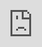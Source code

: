 ```yaml
---
marp: true
title: Petit cours d'épidémiologie mathématique - Propagation dans des groupes et propagation spatio-temporelle
description: Julien Arino - Petit cours d'épidémiologie mathématique - Cours 12 - Propagation dans des groupes et propagation spatio-temporelle des épidémies
theme: default
paginate: false
math: mathjax
size: 4:3
---
```


<style>
  section {
  font-size: 28px;
  padding-left: 40px;
  padding-right: 50px;
  padding-top: 20px;
  padding-bottom: 20px;
  }
  h1 {
  font-size: 35px;
  # color: #09c;
  }
  h2 {
  font-size: 40px;
  }
  .theorem {
    text-align:justify;
    background-color:#16a085;
    border-radius:20px;
    padding:10px 20px 10px 20px;
    box-shadow: 0px 1px 5px #999;  margin-bottom: 10px;
  }
  .definition {
    text-align:justify;
    background-color:#ededde;
    border-radius:20px;
    padding:10px 20px 10px 20px;
    box-shadow: 0px 1px 5px #999;
    margin-bottom: 10px;
  }
  img[alt~="center"] {
    display: block;
    margin: 0 auto;
  }
</style>

<!-- _backgroundImage: "linear-gradient(to top, #85110d, 1%, white)" -->
# <!--fit-->Petit cours d'épidémiologie mathématique<br/>Propagation dans des groupes et <br>propagation spatio-temporelle des épidémies

Julien Arino [![width:32px](https://raw.githubusercontent.com/julien-arino/petit-cours-epidemio-mathematique/main/FIGS/email-round.png)](mailto:Julien.Arino@umanitoba.ca) [![width:32px](https://raw.githubusercontent.com/julien-arino/petit-cours-epidemio-mathematique/main/FIGS/world-wide-web.png)](https://julien-arino.github.io/) [![width:32px](https://raw.githubusercontent.com/julien-arino/petit-cours-epidemio-mathematique/main/FIGS/github-icon.png)](https://github.com/julien-arino)

Department of Mathematics & Data Science Nexus
University of Manitoba*

<div style = "font-size:18px; margin-top:-10px; padding-bottom:30px;"></div>

Centre canadien de modélisation des maladies (CCDM/CCMM)
NSERC-PHAC EID Modelling Consortium (CANMOD, MfPH, OMNI/RÉUNIS)

<div style = "text-align: justify; position: relative; bottom: -5%; font-size:25px;">
* The University of Manitoba campuses are located on original lands of Anishinaabeg, Cree, Oji-Cree, Dakota and Dene peoples, and on the homeland of the Métis Nation.</div>

--- 

<!-- _backgroundImage: "radial-gradient(white,80%,#f1c40f)" -->
# Plan de ce cours
- Hétérogénéité de la propagation au sein d'une population
- La mobilité et la propagation spatio-temporelle des maladies infectieuses
- Les vagues de COVID-19

---
<!-- _backgroundImage: "linear-gradient(to bottom, #f1c40f, 20%, white)" -->
# <!--fit-->Hétérogénéité de la propagation au sein d'une population

- Structure d'âge
- Structure sociale
- Hétérogénéité des pathogènes

---

<!-- _backgroundImage: "linear-gradient(to bottom, #156C26, 20%, white)" -->
# <!--fit-->Structure d'âge

---

# <!-- fit -->Bien des maladies affectent différemment des âges différents

- Maladies infantiles conférant une immunité à vie: rougeole (*measles*), mumps, etc.
- Maladies pour lesquelles une immunité est acquise par exposition répétée à l'agent pathogène: paludisme
- Maladies pour lesquelles des contacts répétés sont importants: enfants jouant ensemble, adultes rencontrant d'autres adultes, adultes avec jeunes enfants contractant une maladie à l'école (concept important: WAIFW - who acquires infection from whom, qui acquiert la maladie de qui)

---

![bg left:69%](https://www.cdc.gov/mmwr/preview/mmwrhtml/figures/m6013a1f.gif "https://www.cdc.gov/mmwr/preview/mmwrhtml/mm6013a1.htm")

Cas de rougeole parmi des voyageurs rentrant aux USA

<!-- Measles cases among travellers returning to the US https://www.cdc.gov/mmwr/preview/mmwrhtml/mm6013a1.htm -->

---

![bg contain](https://raw.githubusercontent.com/julien-arino/petit-cours-epidemio-mathematique/main/FIGS/malaria-deaths-by-age.png)

<!-- Max Roser and Hannah Ritchie (2019) - 'Malaria'. Published online at OurWorldInData.org. Retrieved from: 'https://ourworldindata.org/malaria' [Online Resource] -->

---

Patterns de contact de la population aux USA pendant la pandémie de COVID-19

![bg right:65%](https://media.springernature.com/full/springer-static/image/art%3A10.1038%2Fs41467-021-20990-2/MediaObjects/41467_2021_20990_Fig3_HTML.png?as=webp)

<!-- https://doi.org/10.1038/s41467-021-20990-2 -->

---

![width:390px](https://raw.githubusercontent.com/julien-arino/petit-cours-epidemio-mathematique/main/FIGS/age_pyramid_Canada.png) ![width:390px](https://raw.githubusercontent.com/julien-arino/petit-cours-epidemio-mathematique/main/FIGS/age_pyramid_Chad.png)

---

<!-- _backgroundImage: "linear-gradient(to bottom, #156C26, 20%, white)" -->
# <!--fit-->Structure sociale

---

# <!--fit-->La structure sociale joue aussi un rôle prépondérant

- L'âge est déterminant de la structure sociale et donc des contacts:
  - École
  - Travail
  - Évènements sociaux
- Dans les pays à forte immigration: nouveaux immigrants vs population plus établie, p.ex., TB
- Groupes à risque: utilisateurs de drogue (VIH)

---

![bg contain](https://raw.githubusercontent.com/julien-arino/petit-cours-epidemio-mathematique/main/FIGS/pnas.202112605fig01.jpg "Within and between classroom transmission patterns of seasonal influenza among primary school students in Matsumoto city, Japan https://doi.org/10.1073/pnas.2112605118")

<!-- Within and between classroom transmission patterns of seasonal influenza among primary school students in Matsumoto city, Japan https://doi.org/10.1073/pnas.2112605118 -->

---

![bg right:70%](https://erj.ersjournals.com/content/erj/38/4/895/F1.large.jpg "https://doi.org/10.1183/09031936.00196610")

Arrivées au CAN depuis des pays dans des groupes ayant une incidence par 100K ..

---

![bg contain](https://www.cdc.gov/mmwr/preview/mmwrhtml/figures/m6410a2f2.gif "https://www.cdc.gov/mmwr/preview/mmwrhtml/mm6410a2.htm")

---

![bg contain](https://www.cdc.gov/hiv/images/basics/statistics/infographics/cdc-hiv-statistics-diagnoses-category-1200x630.png "https://www.cdc.gov/hiv/basics/statistics.html")

---

<!-- _backgroundImage: "linear-gradient(to bottom, #156C26, 20%, white)" -->
# <!--fit-->Hétérogénéité des pathogènes

---

![bg contain](https://raw.githubusercontent.com/julien-arino/petit-cours-epidemio-mathematique/main/FIGS/ppat.1008984.g001.png "Characterising the epidemic spread of influenza A/H3N2 within a city through phylogenetics https://doi.org/10.1371/journal.ppat.1008984")

---

![bg contain](https://raw.githubusercontent.com/julien-arino/petit-cours-epidemio-mathematique/main/FIGS/InfluenzaStrainsCAN_2019-2020.png)

---

<div style="width:100%; height:100%">
  <iframe src="https://covariants.org/per-country?country=South+Africa" style="position:absolute; top:0px; left:0px; 
  width:100%; height:100%; border: none; overflow: hidden;"></iframe>
</div>

---

<!-- _backgroundImage: "linear-gradient(to bottom, #f1c40f, 20%, white)" -->
# La mobilité et la propagation <br>spatio-temporelle des maladies infectieuses

---

# <!-- fit -->On sait les pathogènes <br>mobiles depuis longtemps

<!--<div style = "text-align: justify">-->
Le mal, dit-on, fit son apparition en **Ethiopie**, au-dessus de l'Egypte : de là il descendit en **Egypte** et en **Libye** et se répandit sur la majeure partie des territoires du Roi [de **Perse**]. Il se déclara subitement à **Athènes** [..]]. Il atteignit ensuite la **ville haute** et c'est là que la mortalité fut de beaucoup la plus élevée.
<!--</div>-->

<div style = "text-align: right; position: relative; bottom: -10%; ">

[Thucydide](https://fr.wikipedia.org/wiki/Thucydide) (c. 460 AEC - c. 395 AEC)
[Histoire de la guerre du Péloponnèse](http://remacle.org/bloodwolf/historiens/thucydide/livre2.htm#XLVIII)
</div>

![bg 90% right:30%](https://raw.githubusercontent.com/julien-arino/presentations/main/FIGS/various/Thucydides-bust-noBG.png)

---

**La mobilité est compliquée**

- Nombreuses modalités: marche, vélo, véhicule personnel, bus, train, bateau, avion
- Durées variées: épicier du coin $\neq$ aller au travail $\neq$ voyages de plusieurs jours (travail ou plaisir) $\neq$ relocalisation, immigration ou demande d'asile

mais **conduit la propagation spatio-temporelle**:
- La grande peste (1347-1353) est arrivée en Europe et s'est propagée le long des routes commerciales
- SARS-CoV-1 répandu depuis HKG par le réseau aérien
- Khan, Arino, Hu *et al*, [Spread of a novel influenza A (H1N1) virus via global airline transportation](https://www.nejm.org/doi/pdf/10.1056/NEJMc0904559), *New England Journal of Medicine* (2009)
</div>

---

![bg contain](https://raw.githubusercontent.com/julien-arino/presentations/main/FIGS/transportation/trade_routes_1212AD.png)

---

![bg contain](https://raw.githubusercontent.com/julien-arino/presentations/main/FIGS/epidemio/Peste-Delumeau.jpg)

---

![bg contain](https://www.usu.edu/markdamen/1320hist&civ/slides/06plague/map.jpg)

---

# <!--fit-->La grande peste: quelques faits

- Première des pestes du moyen âge à atteindre l'Europe
- Affecte l'Afro-Eurasie de 1346 à 1353
- Europe 1347-1351
- Tue 75–200M en Eurasie & Afrique du Nord
- Tue 30-60% de la population Européenne

![bg right:35%](https://upload.wikimedia.org/wikipedia/commons/thumb/1/15/Yersinia_pestis_fluorescent.jpeg/1036px-Yersinia_pestis_fluorescent.jpeg)

---

# <!--fit-->Mesures de contrôle de la peste

- Lazzarettos, Dubrovnik 1377 (30 jours)
- Quarantena, Venise 1448 (40 jours)
- Isolation des cas connus ou suspectés et toute personne ayant été en contact avec eux, d'abord pour 14 jours puis graduellemt augmenté à 40 jours
- Amélioration des conditions sanitaires: alimentation en eau propre, collecte des déchets, inspection de la nourriture
- .. Trouvez et tuez un serpent, coupez le en bouts et badigeonnez les bubons avec. (Le serpent, associé à Satan, attire le mal hors du corps, puisque le mal attire le mal)

![bg left:24%](https://upload.wikimedia.org/wikipedia/commons/thumb/a/a7/Nuremberg_chronicles_-_Dance_of_Death_%28CCLXIIIIv%29.jpg/1201px-Nuremberg_chronicles_-_Dance_of_Death_%28CCLXIIIIv%29.jpg)

---

# <!--fit-->La propagation spatio-temporelle <br>des pathogènes a évolué avec la mobilité

- Les pathogènes suivent les routes de commerce

- Jadis, les routes de commerce étaient relativement faciles à appréhender

- Celà a changé avec l'accélération et la globalisation de la mobilité

---

![bg contain](https://raw.githubusercontent.com/julien-arino/presentations/main/FIGS/transportation/duration_Paris_Bordeaux.png)

---

![bg 100%](https://upload.wikimedia.org/wikipedia/commons/b/bf/High_Speed_Railroad_Map_of_Europe.svg)
![bg 100%](https://upload.wikimedia.org/wikipedia/commons/thumb/8/86/Rail_map_of_China_%28high_speed_highlighted%29_WP.svg/1280px-Rail_map_of_China_%28high_speed_highlighted%29_WP.svg.png)

---

![bg contain](https://raw.githubusercontent.com/julien-arino/presentations/main/FIGS/transportation/world_graph-degree.png)

---

![bg contain](https://www.cmaj.ca/content/cmaj/182/6/579/F2.large.jpg)

---

![bg contain](https://raw.githubusercontent.com/julien-arino/presentations/main/FIGS/transportation/passengers_transported_worldwide.png)

---

# <!--fit-->Un paysage juridictionnel fragmenté

- Divisions politiques (juridictions): groupes de nations (p.ex., EU), nations, provinces/états, régions, départements, villes..
- Déplacement entre juridictions peut être compliqué voire impossible
- Données intégrées au niveau juridictionnel
- Politique décidée au niveau juridictionnel

![bg right:40%](https://compote.slate.com/images/af3c1e4a-9ca9-4caa-8cbb-7f4f34c9ac88.jpeg?width=1440&rect=1560x1040&offset=0x0)

---

# <!--fit-->La mobilité est importante dans le contexte de la santé

```
Tout migrant ou voyageur transporte en lui son "historique de santé"
```

- infections latentes et/ou actives (TB, H1N1, polio)
- immunisations (les programmes varient par pays)
- pratiques de santé/nutrition practices (KJv)
- méthodes de traitement (antiviraux)

```
Les pathogènes ignorent les frontières et la politique
```

- Politiques de traitement antiviral du Canada et des USA
- SARS-CoV-2, ça vous dit quelque chose?

---

# <!--fit-->SARS-CoV-1 (2002-2003)


- Cas index (propagation internationale) arrive à HKG le 21 février 2003

- Dernier pays (Taiwan) avec transmission locale retiré de la liste le 5 juillet 2003

- 8273 cas dans 28 pays

- (De ces cas, 1706 étaient des travailleurs de la santé)

- 775 morts (CFR 9.4%)

![bg right:45%](https://www.cdc.gov/sars/lab/images/coronavirus2.gif)

---

![bg contain](https://raw.githubusercontent.com/julien-arino/presentations/main/FIGS/sars-cov-1/SARS_countries_with_time.png)


---

![bg contain](https://raw.githubusercontent.com/julien-arino/presentations/main/FIGS/polio/polio_vaccine_coverage_Africa_2003.png)

---

![bg contain](https://raw.githubusercontent.com/julien-arino/presentations/main/FIGS/polio/West_Central_Africa_Polio_2000_2006_noNGA.png)

---

![bg contain](https://raw.githubusercontent.com/julien-arino/presentations/main/FIGS/polio/West_Central_Africa_Polio_2000_2006.png)

---

![bg contain](https://www.nejm.org/na101/home/literatum/publisher/mms/journals/content/nejm/2006/nejm_2006.355.issue-24/nejmp068200/production/images/img_medium/nejmp068200_f1.jpeg)

<div style = "position: relative; bottom: -57%; padding-bottom:0px; font-size:25px; text-align: right;">
Propagation polio 2002-2006. Pallansch & Sandhu, N Engl J Med 2006; 355:2508-2511
</div>

---
<!-- _backgroundImage: "linear-gradient(to bottom, #f1c40f, 20%, white)" -->
# <!-- fit -->Les vagues de COVID-19

<div style = "position: relative; bottom: -40%; font-size:20px;">

JA. [Describing, modelling and forecasting the spatial and temporal spread of COVID-19 - A short review](https://server.math.umanitoba.ca/~jarino/publications/Arino-2022-FIC85.pdf). *Fields Institute Communications* **85**:25-51 (2022)
</div>

---

# <!--fit-->Amplification à Wuhan (Province du Hubei)

- Détails de l'émergence et parcours précis avant début de l'amplification inconnus
- Amplification à Wuhan
	- Cluster de cas de pneumonie principalement liés au Huanan Seafood Market
	- 2019-12-27: 1er rapport au gouvernement local
	- 2019-12-31: publication
	- 2020-01-08: identification du SARS-CoV-2 cmme agent causatif
-  $\sim$ 2020-01-23: lockdown Wuhan et province du Hubei + mandats de masques

2020-01-29: virus présent dans toutes les proinces de Chine

---

# Premières détections hors de Chine

<style scoped>
table {
    height: 100%;
    width: 100%;
    font-size: 20px;
}
</style>

| Date | Lieu | Note (date arrivée cas, etc.) |
|------|----------|------|
| 13 Jan. | Thailande | Arrivé 8 Jan. |
| 16 Jan. | Japon | Arrivé 6 Jan. |
| 20 Jan. | Republique de Corée | Détecté aéroport le 19 Jan. |
| 20 Jan. | USA | Arrivé Jan. 15 |
| 23 Jan. | Népal | Arrivé 13 Jan. |
| 23 Jan. | Singapour | Arrivé 20 Jan. |
| 24 Jan. | France | Arrivé 22 Jan. |
| 24 Jan. | Vietnam | Arrivé 13 Jan. |
| 25 Jan. | Australie | Arrivé 19 Jan. |
| 25 Jan. | Malaisie | Arrivé 24 Jan. |

---

# <!--fit-->Un bémol : évidence de propagation plus tôt

- Rapport aux autorités de Wuhan le 27 décembre 2019
- Premières exportation détectées en Thailande et au Japon les 13 et 16 janvier 2020 (avec importations les 8 et 6 janvier)

$\implies$ amplification doit avoir commencé plus tôt

- France: échantillon prélevé d'un homme de 42 ans (dernier voyage en Algérie en aout 2019) qui se présente aux urgences le 27 décembre 2019
- Études rétrospectives en GB et Italie montrent aussi des cas de COVID-19 non détectés dans la période pré-pandémique

---

![bg contain](https://raw.githubusercontent.com/julien-arino/presentations/main/FIGS/sars-cov-2/CT_extent_2020-07-30.png)

---

![bg contain](https://raw.githubusercontent.com/julien-arino/presentations/main/FIGS/sars-cov-2/VOC_countries_reporting_by_date_2022_04_07.png)

---

![bg contain](https://raw.githubusercontent.com/julien-arino/presentations/main/FIGS/sars-cov-2/VOC_countries_reporting_since_first_case_2022_04_07.png)

